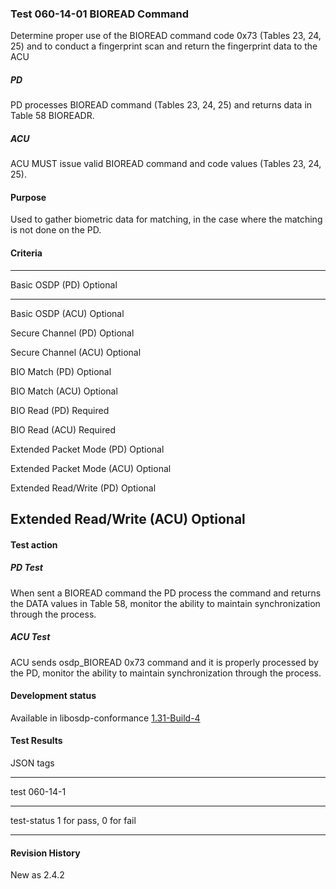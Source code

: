 ### Test 060-14-01 BIOREAD Command 

Determine proper use of the BIOREAD command code 0x73 (Tables 23, 24,
25) and to conduct a fingerprint scan and return the fingerprint data to
the ACU

##### PD

PD processes BIOREAD command (Tables 23, 24, 25) and returns data in
Table 58 BIOREADR.

##### ACU

ACU MUST issue valid BIOREAD command and code values (Tables 23, 24,
25).

#### Purpose

Used to gather biometric data for matching, in the case where the
matching is not done on the PD.

#### Criteria

  -----------------------------------------------------------------------
  Basic OSDP (PD)                     Optional
  ----------------------------------- -----------------------------------
  Basic OSDP (ACU)                    Optional

  Secure Channel (PD)                 Optional

  Secure Channel (ACU)                Optional

  BIO Match (PD)                      Optional

  BIO Match (ACU)                     Optional

  BIO Read (PD)                       Required

  BIO Read (ACU)                      Required

  Extended Packet Mode (PD)           Optional

  Extended Packet Mode (ACU)          Optional

  Extended Read/Write (PD)            Optional

  Extended Read/Write (ACU)           Optional
  -----------------------------------------------------------------------

#### Test action

##### PD Test

When sent a BIOREAD command the PD process the command and returns the
DATA values in Table 58, monitor the ability to maintain synchronization
through the process.

##### ACU Test

ACU sends osdp_BIOREAD 0x73 command and it is properly processed by the
PD, monitor the ability to maintain synchronization through the process.

#### Development status

Available in libosdp-conformance
[1.31-Build-4](https://github.com/Security-Industry-Association/libosdp-conformance/releases/tag/1.31-4)

#### Test Results

JSON tags

  -----------------------------------------------------------------------
  test                                060-14-1
  ----------------------------------- -----------------------------------
  test-status                         1 for pass, 0 for fail

  -----------------------------------------------------------------------

#### Revision History

New as 2.4.2
